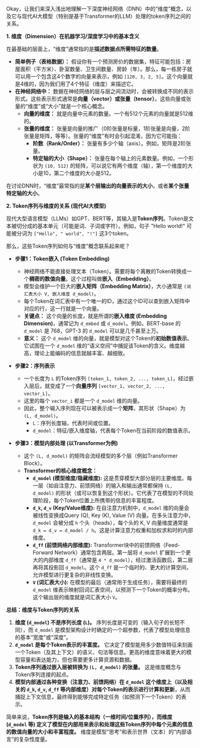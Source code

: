Okay，让我们来深入浅出地理解一下深度神经网络（DNN）中的“维度”概念，以及它与现代AI大模型（特别是基于Transformer的LLM）处理的token序列之间的关系。

**1. 维度（Dimension）在机器学习/深度学习中的基本含义**

在最基础的层面上，“维度”通常指的是**描述数据点所需特征的数量**。

*   **简单例子（表格数据）：** 假设你有一个预测房价的数据集，特征可能包括：房屋面积（平方米）、卧室数量、卫生间数量、房龄（年）。那么，每一栋房子就可以用一个包含这4个数字的向量来表示，例如 `[120, 3, 2, 5]`。这个向量就是4维的，因为我们用了4个特征（维度）来描述它。
*   **在神经网络中：** 数据在神经网络的层与层之间流动时，会被转换成不同的表示形式。这些表示形式通常是**向量（vector）**或**张量（tensor）**。这些向量或张量的“维度”或“大小”就是一个核心概念。
    *   **向量的维度：** 就是向量中元素的数量。一个有512个元素的向量就是512维的。
    *   **张量的维度：** 张量是向量的推广（0阶张量是标量，1阶张量是向量，2阶张量是矩阵，等等）。张量的“维度”有时会引起混淆，因为它可能指：
        *   **阶数（Rank/Order）：** 张量有多少个轴（axis）。例如，矩阵是2阶张量。
        *   **特定轴的大小（Shape）：** 张量在每个轴上的元素数量。例如，一个形状为 `(10, 512)` 的矩阵，可以说它有两个维度（轴），第一个维度的大小是10，第二个维度的大小是512。

在讨论DNN时，“维度”最常指的是**某个层输出的向量表示的大小**，或者**某个张量特定轴的大小**。

**2. Token序列与维度的关系 (现代AI大模型)**

现代大型语言模型（LLMs）如GPT、BERT等，其输入是**Token序列**。Token是文本被切分成的基本单元（可能是词、子词或字符）。例如，句子 "Hello world!" 可能被分词为 `["Hello", " world", "!"]` 这3个token。

那么，这些Token序列如何与“维度”概念联系起来呢？

*   **步骤1：Token嵌入 (Token Embedding)**
    *   神经网络不能直接处理文本（Token）。需要将每个离散的Token转换成一个**稠密的数值向量**。这个过程叫做**嵌入（Embedding）**。
    *   模型会维护一个巨大的**嵌入矩阵（Embedding Matrix）**，大小通常是 `(词汇表大小 V, 嵌入维度 d_model)`。
    *   每个Token在词汇表中有一个唯一的ID，通过这个ID可以查到嵌入矩阵中对应的行，这一行就是一个向量。
    *   **关键点：** 这个向量的长度，就是所谓的**嵌入维度 (Embedding Dimension)**，通常记为 `d_embed` 或 `d_model`。例如，BERT-base 的 `d_model` 是 768，GPT-3 的 `d_model` 可以是几千甚至上万。
    *   **意义：** 这个 `d_model` 维的向量，就是模型对这个Token的**初始数值表示**。它试图在一个 `d_model` 维的“语义空间”中捕捉该Token的含义。维度越高，理论上能编码的信息就越丰富、越细致。

*   **步骤2：序列表示**
    *   一个长度为 `L` 的Token序列 `[token_1, token_2, ..., token_L]`，经过嵌入层后，就变成了一个**向量序列** `[vector_1, vector_2, ..., vector_L]`。
    *   这里的每个 `vector_i` 都是一个 `d_model` 维的向量。
    *   因此，整个输入序列现在可以被表示成一个**矩阵**，其形状（Shape）为 `(L, d_model)`。
        *   `L`：序列长度轴，代表时间或位置。
        *   `d_model`：特征/嵌入维度轴，代表每个Token在当前阶段的数值表示。

*   **步骤3：模型内部处理 (以Transformer为例)**
    *   这个 `(L, d_model)` 的矩阵会流经模型的多个层（例如Transformer Block）。
    *   **Transformer的核心维度概念：**
        *   **`d_model` (模型维度/隐藏维度):** 这是贯穿模型大部分层的主要维度。每一层（如自注意力、前馈网络）的输入和输出通常都保持 `(L, d_model)` 的形状（或可以恢复到这个形状）。它代表了在模型的不同处理阶段，每个Token位置上所携带的信息的丰富程度。
        *   **`d_k`, `d_v` (Key/Value维度):** 在自注意力机制中，`d_model` 维的向量会被线性变换成Query (Q), Key (K), Value (V) 向量。在多头注意力中，`d_model` 会被分成 `h` 个头（heads），每个头的 K, V 向量维度通常是 `d_k = d_v = d_model / h`。这是计算注意力权重和加权求和时的内部维度。
        *   **`d_ff` (前馈网络内部维度):** Transformer块中的前馈网络（Feed-Forward Network）通常包含两层。第一层将 `d_model` 扩展到一个更大的内部维度 `d_ff`（通常是 `4 * d_model`），经过激活函数后，第二层再将其投影回 `d_model`。这个 `d_ff` 是一个临时的、更大的计算空间，允许模型进行更复杂的非线性变换。
        *   **`V` (词汇表大小):** 在模型的最后（通常用于生成任务），需要将最终的 `d_model` 维表示映射回词汇表空间，以预测下一个Token的概率分布。这个输出层的维度就是词汇表大小 `V`。

**总结：维度与Token序列的关系**

1.  **维度 (`d_model`) 不是序列长度 (`L`)。** 序列长度是可变的（输入句子的长短不同），而 `d_model` 是模型架构设计时确定的一个超参数，代表了模型处理信息的基本“宽度”或“深度”。
2.  **`d_model` 是每个Token表示的丰富度。** 它决定了模型能用多少数值特征来刻画一个Token（及其上下文）的语义、句法等信息。更高的维度意味着更大的模型容量和表达能力，但也需要更多计算资源和数据。
3.  **Token序列通过嵌入层被转换为 `(L, d_model)` 的张量。** 这是维度概念与Token序列连接的起点。
4.  **模型内部通过各种变换（注意力、前馈网络）在 `d_model` 这个维度上（以及相关的 `d_k`, `d_v`, `d_ff` 等内部维度）对每个Token的表示进行计算和更新**，从而捕捉上下文信息，最终得到能够完成特定任务（如预测下一个Token）的表示。

简单来说，**Token序列是输入的基本结构（一维时间/位置序列），而维度 (`d_model` 等) 定义了模型在内部用来表示和处理这些Token序列中每个元素的信息的数值向量的大小和丰富程度。** 维度是模型“思考”和表示世界（文本）的“内部语言”的复杂性度量。